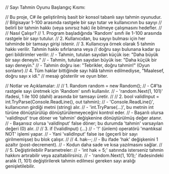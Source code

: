 // Sayı Tahmin Oyunu Başlangıç Kısmı:

// Bu proje, C# ile geliştirilmiş basit bir konsol tabanlı sayı tahmin oyunudur.
// Bilgisayar 1-100 arasında rastgele bir sayı tutar ve kullanıcının bu sayıyı
// belirli bir tahmin hakkı (veya sınırsız hak) ile bilmeye çalışmasını hedefler.
//
// Nasıl Çalışır?
// 1. Program başladığında 'Random' sınıfı ile 1-100 arasında rastgele bir sayı tutulur.
// 2. Kullanıcıdan, bu sayıyı bulması için her tahminde bir tamsayı girişi istenir.
// 3. Kullanıcıya örnek olarak 5 tahmin hakkı verilir. Tahmin hakkı sıfırlanana veya
//    doğru sayı bulunana kadar şu geri bildirimler verilir:
//      - Tahmin, tutulan sayıdan küçük ise: "Daha büyük bir sayı deneyin."
//      - Tahmin, tutulan sayıdan büyük ise: "Daha küçük bir sayı deneyin."
//      - Tahmin doğru ise: "Tebrikler, doğru tahmin!" (Oyun sonlanır)
// 4. Tüm haklar bittiğinde sayı hâlâ tahmin edilmediyse, "Maalesef, doğru sayı x idi."
//    mesajı gösterilir ve oyun biter.

// Notlar ve Açıklamalar:
//
// 1. Random random = new Random();
//    - C#’ta rastgele sayı üretmek için 'Random' sınıfı kullanılır.
//    - 'random.Next(1, 101)' ifadesi, 1 ile 100 (dahil) arasında bir tamsayı üretir.
//
// 2. bool validInput = int.TryParse(Console.ReadLine(), out tahmin);
//    - 'Console.ReadLine()', kullanıcının girdiği metni (string) alır.
//    - 'int.TryParse(...)', bu metnin int türüne dönüştürülüp dönüştürülemeyeceğini kontrol eder.
//    - Başarılı olursa 'validInput' true döner ve 'tahmin' değişkenine dönüştürülmüş değer atanır.
//    - Başarısız olursa 'validInput' false döner; bu durumda 'tahmin' varsayılan değeri (0) alır.
//
// 3. if (!validInput) {...}
//    - '!' (ünlem) operatörü 'mantıksal NOT' işlemi yapar.
//    - Yani 'validInput' false ise (geçerli bir sayı girilmemişse) bu blok çalışır.
//
// 4. hak--;
//    - Bu ifade 'hak' değişkenini 1 azaltır (post-decrement).
//    - Kodun daha sade ve kısa yazılmasını sağlar.
//
// 5. Değiştirilebilir Parametreler:
//    - 'int hak = 5;' satırında isterseniz tahmin hakkını artırabilir veya azaltabilirsiniz.
//    - 'random.Next(1, 101);' ifadesindeki aralık (1, 101) değiştirilerek tahmin edilmesi gereken sayı aralığı genişletilebilir.
